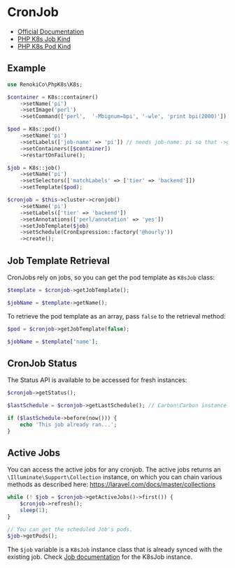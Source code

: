 # CronJob

- [Official Documentation](https://kubernetes.io/docs/concepts/workloads/controllers/cron-jobs/)
- [PHP K8s Job Kind](Job.md)
- [PHP K8s Pod Kind](Pod.md)

## Example

```php
use RenokiCo\PhpK8s\K8s;

$container = K8s::container()
    ->setName('pi')
    ->setImage('perl')
    ->setCommand(['perl',  '-Mbignum=bpi', '-wle', 'print bpi(2000)']);

$pod = K8s::pod()
    ->setName('pi')
    ->setLabels(['job-name' => 'pi']) // needs job-name: pi so that ->getPods() can work
    ->setContainers([$container])
    ->restartOnFailure();

$job = K8s::job()
    ->setName('pi')
    ->setSelectors(['matchLabels' => ['tier' => 'backend']])
    ->setTemplate($pod);

$cronjob = $this->cluster->cronjob()
    ->setName('pi')
    ->setLabels(['tier' => 'backend'])
    ->setAnnotations(['perl/annotation' => 'yes'])
    ->setJobTemplate($job)
    ->setSchedule(CronExpression::factory('@hourly'))
    ->create();
```

## Job Template Retrieval

CronJobs rely on jobs, so you can get the pod template as `K8sJob` class:

```php
$template = $cronjob->getJobTemplate();

$jobName = $template->getName();
```

To retrieve the pod template as an array, pass `false` to the retrieval method:

```php
$pod = $cronjob->getJobTemplate(false);

$jobName = $template['name'];
```

## CronJob Status

The Status API is available to be accessed for fresh instances:

```php
$cronjob->getStatus();

$lastSchedule = $cronjob->getLastSchedule(); // Carbon\Carbon instance with the last schedule time.

if ($lastSchedule->before(now())) {
    echo 'This job already ran...';
}
```

## Active Jobs

You can access the active jobs for any cronjob. The active jobs returns an `\Illuminate\Support\Collection` instance, on which you can chain various methods as described here: https://laravel.com/docs/master/collections

```php
while (! $job = $cronjob->getActiveJobs()->first()) {
    $cronjob->refresh();
    sleep(1);
}

// You can get the scheduled Job's pods.
$job->getPods();
```

The `$job` variable is a `K8sJob` instance class that is already synced with the existing job. Check [Job documentation](Job.md) for the K8sJob instance.
